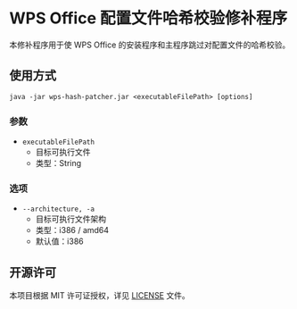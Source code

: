 ﻿# WPS Office 配置文件哈希校验修补程序

本修补程序用于使 WPS Office 的安装程序和主程序跳过对配置文件的哈希校验。

## 使用方式

```txt
java -jar wps-hash-patcher.jar <executableFilePath> [options]
```

### 参数

- `executableFilePath`
    - 目标可执行文件
    - 类型：String

### 选项

- `--architecture, -a`
    - 目标可执行文件架构
    - 类型：i386 / amd64
    - 默认值：i386

## 开源许可

本项目根据 MIT 许可证授权，详见 [LICENSE](LICENSE.md) 文件。
